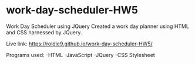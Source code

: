 # work-day-scheduler-HW5
Work Day Scheduler using JQuery
Created a work day planner using HTML and CSS harnessed by JQuery.

Live link:
https://roldie9.github.io/work-day-scheduler-HW5/

Programs used:
-HTML
-JavaScript
-JQuery
-CSS Stylesheet
